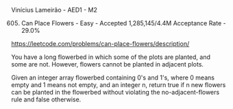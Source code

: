 Vinícius Lameirão - AED1 - M2

605. Can Place Flowers - Easy - Accepted 1,285,145/4.4M Acceptance Rate - 29.0%

https://leetcode.com/problems/can-place-flowers/description/

You have a long flowerbed in which some of the plots are planted, and some are not. However, flowers cannot be planted in adjacent plots.

Given an integer array flowerbed containing 0's and 1's, where 0 means empty and 1 means not empty, and an integer n, return true if n new flowers can be planted in the flowerbed without violating the no-adjacent-flowers rule and false otherwise.
